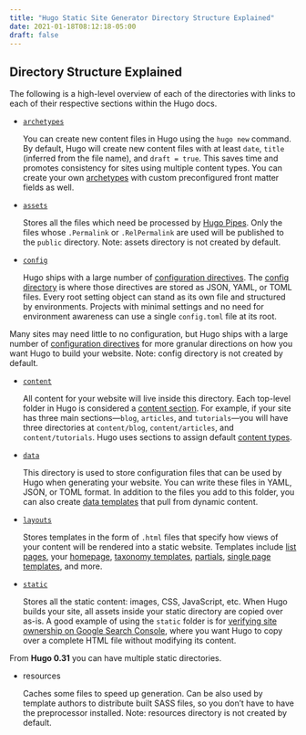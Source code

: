 ```yaml
---
title: "Hugo Static Site Generator Directory Structure Explained"
date: 2021-01-18T08:12:18-05:00
draft: false
---
```


## Directory Structure Explained

The following is a high-level overview of each of the directories with  links to each of their respective sections within the Hugo docs.

- [`archetypes`](https://gohugo.io/content-management/archetypes/)

  You can create new content files in Hugo using the `hugo new` command. By default, Hugo will create new content files with at least `date`, `title` (inferred from the file name), and `draft = true`. This saves time and promotes consistency for sites using multiple content types. You can create your own [archetypes](https://gohugo.io/content-management/archetypes/) with custom preconfigured front matter fields as well.

- [`assets`](https://gohugo.io/hugo-pipes/introduction/#asset-directory)

  Stores all the files which need be processed by [Hugo Pipes](https://gohugo.io/hugo-pipes/). Only the files whose `.Permalink` or `.RelPermalink` are used will be published to the `public` directory. Note: assets directory is not created by default.

- [`config`](https://gohugo.io/getting-started/configuration/)

  Hugo ships with a large number of [configuration directives](https://gohugo.io/getting-started/configuration/#all-variables-yaml). The [config directory](https://gohugo.io/getting-started/configuration/#configuration-directory) is where those directives are stored as JSON, YAML, or TOML files.  Every root setting object can stand as its own file and structured by  environments. Projects with minimal settings and no need for environment awareness can use a single `config.toml` file at its root.

Many sites may need little to no configuration, but Hugo ships with a large number of [configuration directives](https://gohugo.io/getting-started/configuration/#all-variables-yaml) for more granular directions on how you want Hugo to build your website. Note: config directory is not created by default.

- [`content`](https://gohugo.io/content-management/organization/)

  All content for your website will live inside this directory. Each top-level folder in Hugo is considered a [content section](https://gohugo.io/content-management/sections/). For example, if your site has three main sections—`blog`, `articles`, and `tutorials`—you will have three directories at `content/blog`, `content/articles`, and `content/tutorials`. Hugo uses sections to assign default [content types](https://gohugo.io/content-management/types/).

- [`data`](https://gohugo.io/templates/data-templates/)

  This directory is used to store configuration files that can be used by Hugo when generating your website. You can write these files in  YAML, JSON, or TOML format. In addition to the files you add to this  folder, you can also create [data templates](https://gohugo.io/templates/data-templates/) that pull from dynamic content.

- [`layouts`](https://gohugo.io/templates/)

  Stores templates in the form of `.html` files that specify how views of your content will be rendered into a static website. Templates include [list pages](https://gohugo.io/templates/list/), your [homepage](https://gohugo.io/templates/homepage/), [taxonomy templates](https://gohugo.io/templates/taxonomy-templates/), [partials](https://gohugo.io/templates/partials/), [single page templates](https://gohugo.io/templates/single-page-templates/), and more.

- [`static`](https://gohugo.io/content-management/static-files/)

  Stores all the static content: images, CSS, JavaScript, etc. When Hugo builds  your site, all assets inside your static directory are copied over  as-is. A good example of using the `static` folder is for [verifying site ownership on Google Search Console](https://support.google.com/analytics/answer/1142414?hl=en), where you want Hugo to copy over a complete HTML file without modifying its content.

From **Hugo 0.31** you can have multiple static directories.

- resources

  Caches some files to speed up generation. Can be also used by template authors to distribute built SASS files, so you don’t have to have the  preprocessor installed. Note: resources directory is not created by  default.

##